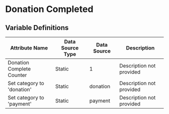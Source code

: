 # Donation Completed

### 

## Variable Definitions

| Attribute Name|Data Source Type|Data Source|Description|
| --- | --- | --- | --- |
|Donation Complete Counter|Static|1|Description not provided|
|Set category to 'donation'|Static|donation|Description not provided|
|Set category to 'payment'|Static|payment|Description not provided|



